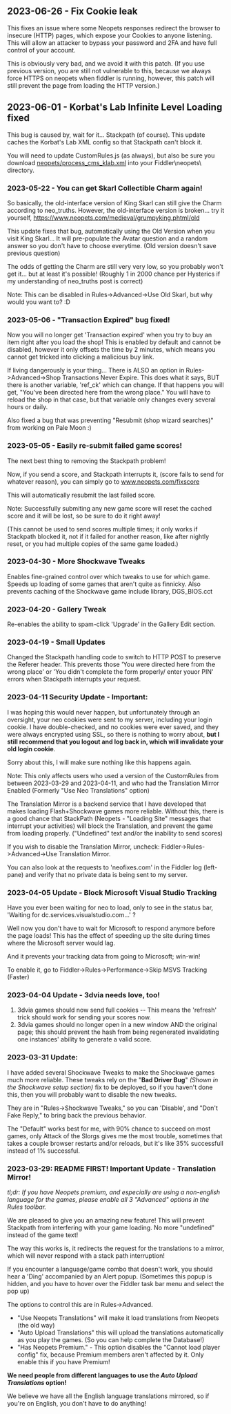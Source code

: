 ## 2023-06-26 - Fix Cookie leak
This fixes an issue where some Neopets responses redirect the browser to insecure (HTTP) pages, which expose your Cookies to anyone listening. This will allow an attacker to bypass your password and 2FA and have full control of your account.

This is obviously very bad, and we avoid it with this patch. (If you use previous version, you are still not vulnerable to this, because we always force HTTPS on neopets when fiddler is running, however, this patch will still prevent the page from loading the HTTP version.)

## 2023-06-01 - Korbat's Lab Infinite Level Loading fixed
This bug is caused by, wait for it... Stackpath (of course). This update caches the Korbat's Lab XML config so that Stackpath can't block it.

You will need to update CustomRules.js (as always), but also be sure you download [neopets/process_cms_klab.xml](neopets/process_cms_klab.xml) into your Fiddler\neopets\ directory.

### 2023-05-22 - You can get Skarl Collectible Charm again!
So basically, the old-interface version of King Skarl can still give the Charm according to neo_truths. However, the old-interface version is broken... try it yourself, https://www.neopets.com/medieval/grumpyking.phtml/old

This update fixes that bug, automatically using the Old Version when you visit King Skarl... It will pre-populate the Avatar question and a random answer so you don't have to choose everytime. (Old version doesn't save previous question)

The odds of getting the Charm are still very very low, so you probably won't get it... but at least it's possible! (Roughly 1 in 2000 chance per Hysterics if my understanding of neo_truths post is correct)

Note: This can be disabled in Rules->Advanced->Use Old Skarl, but why would you want to? :D

### 2023-05-06 - "Transaction Expired" bug fixed!
Now you will no longer get 'Transaction expired' when you try to buy an item right after you load the shop! This is enabled by default and cannot be disabled, however it only offsets the time by 2 minutes, which means you cannot get tricked into clicking a malicious buy link. 

If living dangerously is your thing... There is ALSO an option in Rules->Advanced->Shop Transactions Never Expire. This does what it says, BUT there is another variable, 'ref_ck' which can change. If that happens you will get, "You've been directed here from the wrong place." You will have to reload the shop in that case, but that variable only changes every several hours or daily.

Also fixed a bug that was preventing "Resubmit (shop wizard searches)" from working on Pale Moon :)

### 2023-05-05 - Easily re-submit failed game scores!
The next best thing to removing the Stackpath problem!

Now, if you send a score, and Stackpath interrupts it, (score fails to send for whatever reason), you can simply go to www.neopets.com/fixscore

This will automatically resubmit the last failed score.

Note: Successfully submiting any new game score will reset the cached score and it will be lost, so be sure to do it right away!

(This cannot be used to send scores multiple times; it only works if Stackpath blocked it, not if it failed for another reason, like after nightly reset, or you had multiple copies of the same game loaded.)

### 2023-04-30 - More Shockwave Tweaks
Enables fine-grained control over which tweaks to use for which game. Speeds up loading of some games that aren't quite as finnicky.
Also prevents caching of the Shockwave game include library, DGS_BIOS.cct

### 2023-04-20 - Gallery Tweak
Re-enables the ability to spam-click 'Upgrade' in the Gallery Edit section.

### 2023-04-19 - Small Updates
Changed the Stackpath handling code to switch to HTTP POST to preserve the Referer header. This prevents those 'You were directed here from the wrong place' or 'You didn't complete the form properly/ enter youor PIN' errors when Stackpath interrupts your request.

### 2023-04-11 Security Update - Important:
I was hoping this would never happen, but unfortunately through an oversight, your neo cookies were sent to my server, 
including your login cookie. I have double-checked, and no cookies were ever saved, and they were always encrypted using SSL, 
so there is nothing to worry about, **but I still recommend that you logout and log back in, which will invalidate your old login cookie**. 

Sorry about this, I will make sure nothing like this happens again.

Note: This only affects users who used a version of the CustomRules from between 2023-03-29 and 2023-04-11, and who had the Translation Mirror Enabled (Formerly "Use Neo Translations" option)

The Translation Mirror is a backend service that I have developed that makes loading Flash+Shockwave games more reliable. Without this, there is a good chance that StackPath (Neopets - "Loading Site" messages that interrupt your activities) will block the Translation, and prevent the game from loading properly. ("Undefined" text and/or the inability to send scores)

If you wish to disable the Translation Mirror, uncheck: Fiddler->Rules->Advanced->Use Translation Mirror.

You can also look at the requests to 'neofixes.com' in the Fiddler log (left-pane) and verify that no private data is being sent to my server.

### 2023-04-05 Update - Block Microsoft Visual Studio Tracking
Have  you ever been waiting for neo to load, only to see in the status bar, 'Waiting for dc.services.visualstudio.com...' ? 

Well now you don't have to wait for Microsoft to respond anymore before the page loads! This has the effect of speeding up the site during times where the Microsoft server would lag.

And it prevents your tracking data from going to Microsoft; win-win!

To enable it, go to Fiddler->Rules->Performance->Skip MSVS Tracking (Faster)

### 2023-04-04 Update - 3dvia needs love, too!
1. 3dvia games should now send full cookies -- This means the 'refresh' trick should work for sending your scores now.
2. 3dvia games should no longer open in a new window AND the original page; this should prevent the hash from being regenerated invalidating one instances' ability to generate a valid score.

### 2023-03-31 Update:
I have added several Shockwave Tweaks to make the Shockwave games much more reliable.
These tweaks rely on the "**Bad Driver Bug**" *(Shown in the Shockwave setup section)* fix to be deployed, so if you haven't done this,
then you will probably want to disable the new tweaks.

They are in "Rules->Shockwave Tweaks," so you can 'Disable', and "Don't Fake Reply," to bring back the previous behavior.

The "Default" works best for me, with 90% chance to succeed on most games, only Attack of the Slorgs gives me the most trouble, sometimes that takes a couple browser restarts and/or reloads, but it's like 35% successfull instead of 1% successful.

### 2023-03-29: README FIRST! Important Update - Translation Mirror!

*tl;dr: If you have Neopets premium, and especially are using a non-english language for the games, please enable all 3 "Advanced" options in the Rules toolbar.*

We are pleased to give you an amazing new feature! This will prevent Stackpath from interfering with your game loading. No more "undefined" instead of the game text!

The way this works is, it redirects the request for the translations to a mirror, which will never respond with a stack path interruption!

If you encounter a language/game combo that doesn't work, you should hear a 'Ding' accompanied by an Alert popup. (Sometimes this popup is hidden, and you have to hover over the Fiddler task bar menu and select the pop up)

The options to control this are in Rules->Advanced.
- "Use Neopets Translations" will make it load translations from Neopets (the old way)
- "Auto Upload Translations" this will upload the translations automatically as you play the games. (So you can help complete the Database!)
- "Has Neopets Premium." - This option disables the "Cannot load player config" fix, because Premium members aren't affected by it. Only enable this if you have Premium!

**We need people from different languages to use the *Auto Upload Translations* option!**

We believe we have all the English language translations mirrored, so if you're on English, you don't have to do anything!

